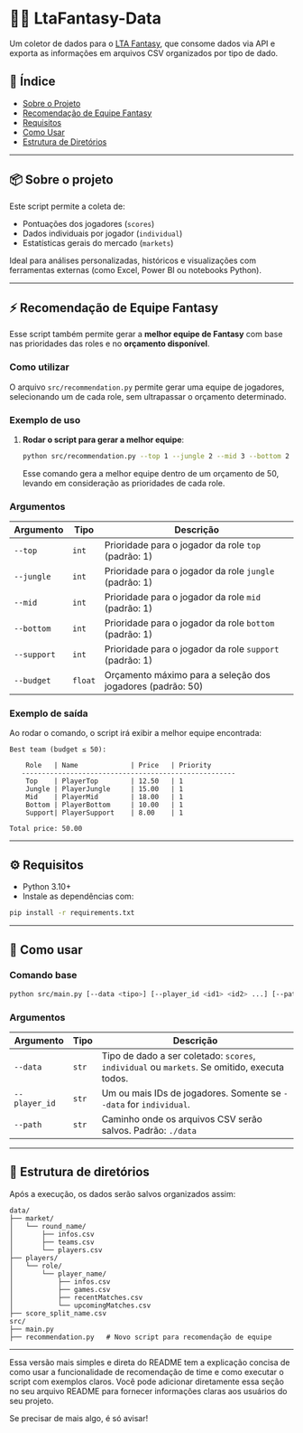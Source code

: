 # 🧙‍♂️ LtaFantasy-Data

Um coletor de dados para o [LTA Fantasy](https://ltafantasy.com), que consome dados via API e exporta as informações em arquivos CSV organizados por tipo de dado.

## 📂 Índice

- [Sobre o Projeto](#-sobre-o-projeto)
- [Recomendação de Equipe Fantasy](#-recomendação-de-equipe-fantasy)
- [Requisitos](#-requisitos)
- [Como Usar](#-como-usar)
- [Estrutura de Diretórios](#-estrutura-de-diretórios)

---

## 📦 Sobre o projeto

Este script permite a coleta de:

- Pontuações dos jogadores (`scores`)
- Dados individuais por jogador (`individual`)
- Estatísticas gerais do mercado (`markets`)

Ideal para análises personalizadas, históricos e visualizações com ferramentas externas (como Excel, Power BI ou notebooks Python).

---

## ⚡ Recomendação de Equipe Fantasy

Esse script também permite gerar a **melhor equipe de Fantasy** com base nas prioridades das roles e no **orçamento disponível**.

### Como utilizar

O arquivo `src/recommendation.py` permite gerar uma equipe de jogadores, selecionando um de cada role, sem ultrapassar o orçamento determinado.

### Exemplo de uso

1. **Rodar o script para gerar a melhor equipe**:
   
   ```bash
   python src/recommendation.py --top 1 --jungle 2 --mid 3 --bottom 2 --support 1 --budget 50
   ```

   Esse comando gera a melhor equipe dentro de um orçamento de 50, levando em consideração as prioridades de cada role.

### Argumentos

| Argumento       | Tipo       | Descrição                                                   |
|-----------------|------------|-------------------------------------------------------------|
| `--top`         | `int`      | Prioridade para o jogador da role `top` (padrão: 1)         |
| `--jungle`      | `int`      | Prioridade para o jogador da role `jungle` (padrão: 1)      |
| `--mid`         | `int`      | Prioridade para o jogador da role `mid` (padrão: 1)         |
| `--bottom`      | `int`      | Prioridade para o jogador da role `bottom` (padrão: 1)      |
| `--support`     | `int`      | Prioridade para o jogador da role `support` (padrão: 1)     |
| `--budget`      | `float`    | Orçamento máximo para a seleção dos jogadores (padrão: 50)  |

### Exemplo de saída

Ao rodar o comando, o script irá exibir a melhor equipe encontrada:

```
Best team (budget ≤ 50):

    Role   | Name             | Price   | Priority
   -----------------------------------------------------
    Top    | PlayerTop        | 12.50   | 1
    Jungle | PlayerJungle     | 15.00   | 1
    Mid    | PlayerMid        | 18.00   | 1
    Bottom | PlayerBottom     | 10.00   | 1
    Support| PlayerSupport    | 8.00    | 1

Total price: 50.00
```

---

## ⚙️ Requisitos

- Python 3.10+
- Instale as dependências com:

```bash
pip install -r requirements.txt
```

---

## 🚀 Como usar

### Comando base

```bash
python src/main.py [--data <tipo>] [--player_id <id1> <id2> ...] [--path <caminho>]
```

### Argumentos

| Argumento       | Tipo       | Descrição                                                                                  |
|-----------------|------------|--------------------------------------------------------------------------------------------|
| `--data`        | `str`      | Tipo de dado a ser coletado: `scores`, `individual` ou `markets`. Se omitido, executa todos. |
| `--player_id`   | `str`      | Um ou mais IDs de jogadores. Somente se `--data` for `individual`.                    |
| `--path`        | `str`      | Caminho onde os arquivos CSV serão salvos. Padrão: `./data`                                |

---

## 📂 Estrutura de diretórios

Após a execução, os dados serão salvos organizados assim:

```
data/
├── market/
│   └── round_name/
│       ├── infos.csv
│       ├── teams.csv
│       └── players.csv
├── players/
│   └── role/
│       └── player_name/
│           ├── infos.csv
│           ├── games.csv
│           ├── recentMatches.csv
│           └── upcomingMatches.csv
├── score_split_name.csv
src/
├── main.py
├── recommendation.py   # Novo script para recomendação de equipe
``` 

---

Essa versão mais simples e direta do README tem a explicação concisa de como usar a funcionalidade de recomendação de time e como executar o script com exemplos claros. Você pode adicionar diretamente essa seção no seu arquivo README para fornecer informações claras aos usuários do seu projeto.

Se precisar de mais algo, é só avisar!
